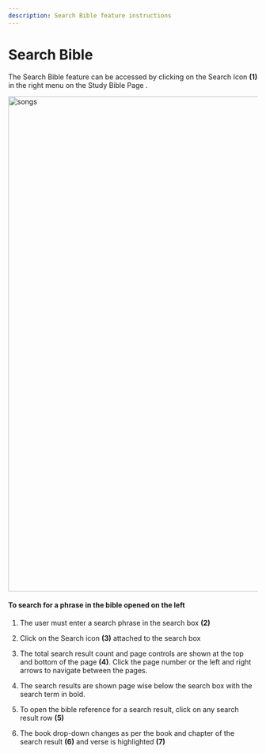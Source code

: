 ```yaml
---
description: Search Bible feature instructions
---
```


# Search Bible

The Search Bible feature can be accessed by clicking on the Search Icon **(1)** in the right menu on the Study Bible Page .

<img src="/img/assets/searchBible.png"  width="1000px" alt="songs"/>

#### To search for a phrase in the bible opened on the left

1. The user must enter a search phrase in the search box **(2)**

2. Click on the Search icon **(3)** attached to the search box

3. The total search result count and page controls are shown at the top and bottom of the page **(4)**. Click the page number or the left and right arrows to navigate between the pages.

4. The search results are shown page wise below the search box with the search term in bold.

5. To open the bible reference for a search result, click on any search result row **(5)**

6. The book drop-down changes as per the book and chapter of the search result **(6)** and verse is highlighted **(7)**
